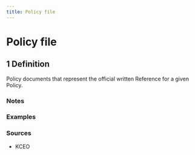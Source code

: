 ```yaml
---
title: Policy file 
---
```


# Policy file 

## 1 Definition

Policy documents that represent the official written Reference for a given Policy. 

### Notes 

### Examples 

### Sources
- KCEO

